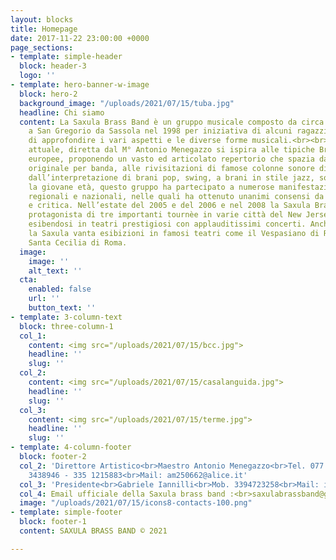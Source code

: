 ```yaml
---
layout: blocks
title: Homepage
date: 2017-11-22 23:00:00 +0000
page_sections:
- template: simple-header
  block: header-3
  logo: ''
- template: hero-banner-w-image
  block: hero-2
  background_image: "/uploads/2021/07/15/tuba.jpg"
  headline: Chi siamo
  content: La Saxula Brass Band è un gruppo musicale composto da circa 25/30 elementi.Nasce
    a San Gregorio da Sassola nel 1998 per iniziativa di alcuni ragazzi desiderosi
    di approfondire i vari aspetti e le diverse forme musicali.<br><br>La formazione
    attuale, diretta dal M° Antonio Menegazzo si ispira alle tipiche Brass Band nord
    europee, proponendo un vasto ed articolato repertorio che spazia dalla musica
    originale per banda, alle rivisitazioni di famose colonne sonore di celebri film,
    dall’interpretazione di brani pop, swing, a brani in stile jazz, solistici e classici.<br><br>Nonostante
    la giovane età, questo gruppo ha partecipato a numerose manifestazioni musicali
    regionali e nazionali, nelle quali ha ottenuto unanimi consensi da parte di pubblico
    e critica. Nell’estate del 2005 e del 2006 e nel 2008 la Saxula Brass Band è stata
    protagonista di tre importanti tournèe in varie città del New Jersey (U.S.A.)
    esibendosi in teatri prestigiosi con applauditissimi concerti. Anche in Italia
    la Saxula vanta esibizioni in famosi teatri come il Vespasiano di Rieti e il Teatro
    Santa Cecilia di Roma.
  image:
    image: ''
    alt_text: ''
  cta:
    enabled: false
    url: ''
    button_text: ''
- template: 3-column-text
  block: three-column-1
  col_1:
    content: <img src="/uploads/2021/07/15/bcc.jpg">
    headline: ''
    slug: ''
  col_2:
    content: <img src="/uploads/2021/07/15/casalanguida.jpg">
    headline: ''
    slug: ''
  col_3:
    content: <img src="/uploads/2021/07/15/terme.jpg">
    headline: ''
    slug: ''
- template: 4-column-footer
  block: footer-2
  col_2: 'Direttore Artistico<br>Maestro Antonio Menegazzo<br>Tel. 077 4480221<br>Mob.338
    3438946 - 335 1215883<br>Mail: am250662@alice.it'
  col_3: 'Presidente<br>Gabriele Iannilli<br>Mob. 3394723258<br>Mail: iannilli.gabriele@tiscali.it'
  col_4: Email ufficiale della Saxula brass band :<br>saxulabrassband@gmail.com
  image: "/uploads/2021/07/15/icons8-contacts-100.png"
- template: simple-footer
  block: footer-1
  content: SAXULA BRASS BAND © 2021

---
```

